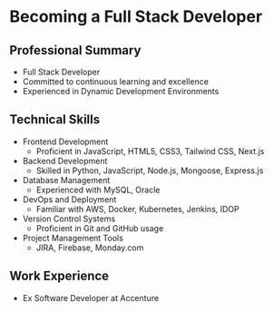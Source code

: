 # Becoming a Full Stack Developer

## Professional Summary
- Full Stack Developer
- Committed to continuous learning and excellence
- Experienced in Dynamic Development Environments

## Technical Skills
- Frontend Development
  - Proficient in JavaScript, HTML5, CSS3, Tailwind CSS, Next.js
- Backend Development
  - Skilled in Python, JavaScript, Node.js, Mongoose, Express.js
- Database Management
  - Experienced with MySQL, Oracle
- DevOps and Deployment
  - Familiar with AWS, Docker, Kubernetes, Jenkins, IDOP
- Version Control Systems
  - Proficient in Git and GitHub usage
- Project Management Tools
  - JIRA, Firebase, Monday.com

## Work Experience
- Ex Software Developer at Accenture


